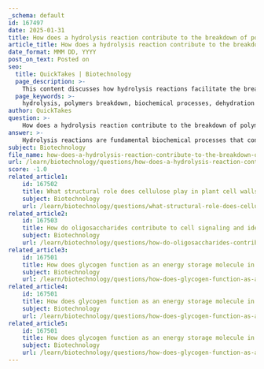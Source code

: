 ```yaml
---
_schema: default
id: 167497
date: 2025-01-31
title: How does a hydrolysis reaction contribute to the breakdown of polymers?
article_title: How does a hydrolysis reaction contribute to the breakdown of polymers?
date_format: MMM DD, YYYY
post_on_text: Posted on
seo:
  title: QuickTakes | Biotechnology
  page_description: >-
    This content discusses how hydrolysis reactions facilitate the breakdown of polymers into monomers, emphasizing their role in biological processes such as digestion, nutrient absorption, and metabolic functions.
  page_keywords: >-
    hydrolysis, polymers breakdown, biochemical processes, dehydration synthesis, monomers, water molecule, biological systems, digestion, enzymes, metabolic functions, nutrient absorption, energy release, macromolecules, recycling of monomers
author: QuickTakes
question: >-
    How does a hydrolysis reaction contribute to the breakdown of polymers?
answer: >-
    Hydrolysis reactions are fundamental biochemical processes that contribute significantly to the breakdown of polymers into their constituent monomers. This process is essentially the reverse of dehydration synthesis, where monomers are linked together to form polymers while releasing a molecule of water. In hydrolysis, a water molecule is added to the polymer, facilitating the cleavage of the covalent bonds that connect the monomers.\n\n### Mechanism of Hydrolysis\n\nThe term "hydrolysis" literally means "to split water." During this reaction, the addition of a water molecule allows for the breaking of the bond between two monomers. For each bond that is cleaved, one molecule of water is consumed. This reaction is crucial for various biological processes, particularly in digestion, where complex carbohydrates, proteins, and nucleic acids are broken down into simpler units that can be absorbed and utilized by the body.\n\n### Importance in Biological Systems\n\n1. **Breakdown of Polymers**: Hydrolysis is essential for converting complex macromolecules into simpler monomeric units. For example, polysaccharides such as starch and glycogen are hydrolyzed into disaccharides and monosaccharides. Starch can be hydrolyzed into glucose units, which are vital for energy production in cells.\n\n2. **Digestive Processes**: In the digestive system, enzymes catalyze hydrolysis reactions to break down food polymers into absorbable monomers. This is critical for nutrient absorption and energy release.\n\n3. **Metabolic Functions**: Hydrolysis reactions enable the recycling of monomers, allowing cells to utilize these building blocks for various metabolic processes, including the synthesis of new macromolecules.\n\n### Summary\n\nIn summary, hydrolysis reactions are integral to the degradation of biological polymers, allowing for the recycling of monomers and the release of energy stored in macromolecules. Each hydrolysis reaction is specific to the type of polymer being broken down, but the general principle remains consistent across different classes of macromolecules. This process is vital for the metabolism and functioning of living organisms, ensuring that complex substances can be efficiently converted into usable forms.
subject: Biotechnology
file_name: how-does-a-hydrolysis-reaction-contribute-to-the-breakdown-of-polymers.md
url: /learn/biotechnology/questions/how-does-a-hydrolysis-reaction-contribute-to-the-breakdown-of-polymers
score: -1.0
related_article1:
    id: 167502
    title: What structural role does cellulose play in plant cell walls?
    subject: Biotechnology
    url: /learn/biotechnology/questions/what-structural-role-does-cellulose-play-in-plant-cell-walls
related_article2:
    id: 167503
    title: How do oligosaccharides contribute to cell signaling and identity in plasma membranes?
    subject: Biotechnology
    url: /learn/biotechnology/questions/how-do-oligosaccharides-contribute-to-cell-signaling-and-identity-in-plasma-membranes
related_article3:
    id: 167501
    title: How does glycogen function as an energy storage molecule in animals?
    subject: Biotechnology
    url: /learn/biotechnology/questions/how-does-glycogen-function-as-an-energy-storage-molecule-in-animals
related_article4:
    id: 167501
    title: How does glycogen function as an energy storage molecule in animals?
    subject: Biotechnology
    url: /learn/biotechnology/questions/how-does-glycogen-function-as-an-energy-storage-molecule-in-animals
related_article5:
    id: 167501
    title: How does glycogen function as an energy storage molecule in animals?
    subject: Biotechnology
    url: /learn/biotechnology/questions/how-does-glycogen-function-as-an-energy-storage-molecule-in-animals
---
```


&nbsp;
